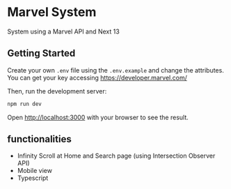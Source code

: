 # Marvel System

System using a Marvel API and Next 13

## Getting Started

Create your own `.env` file using the `.env.example` and change the attributes. You can get your key accessing https://developer.marvel.com/

Then, run the development server:

```bash
npm run dev
```

Open [http://localhost:3000](http://localhost:3000) with your browser to see the result.

## functionalities

-   Infinity Scroll at Home and Search page (using Intersection Observer API)
-   Mobile view
-   Typescript
